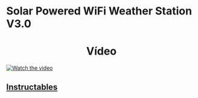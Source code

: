 # Solar Powered WiFi Weather Station V3.0

 <center> <h1>Vídeo</h1> </center>
 
[![Watch the video](https://cld.pt/dl/download/be67b3a4-02e0-4e21-b3df-69e2cfcd7a33/Periodic_Table.PNG)](https://www.youtube.com/watch?v=GxlG2v3BF20&ab_channel=OpenGreenEnergy)

  ## [Instructables](https://www.instructables.com/Interactive-LED-Periodic-Table/)

